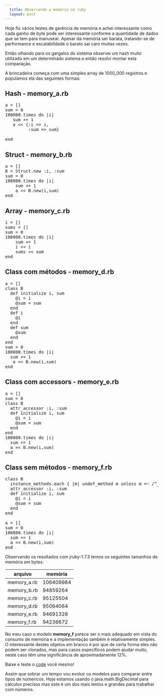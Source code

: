 ```yaml
---
  title: Observando a memória no ruby
  layout: post
---
```




Hoje fiz vários testes de gerência de memória e achei interessante como cada ganho de byte pode ser interessante conforme a quantidade de dados que se tem para manusear. Apesar da memória ser barata, tratando-se de performance e escalabilidade o barato sai caro muitas vezes.

Então olhando para os gargalos do sistema observei um hash muito utilizado em um determinado sistema e então resolvi montar esta comparação.

A brincadeira começa com uma simples array de 1000\_000 registros e populamos ela das seguintes formas:

## Hash - memory\_a.rb
<pre class="prettyprint">
a = []
sum = 0
100000.times do |i|
   sum += 1
   a &lt;&lt; {:i => i,
         :sum => sum}

end
</pre>

## Struct - memory\_b.rb
<pre class="prettyprint">
a = []
B = Struct.new :i, :sum
sum = 0
100000.times do |i|
    sum += 1
    a &lt;&lt; B.new(i,sum)
end
</pre>

## Array - memory\_c.rb
<pre class="prettyprint">
i = []
sums = []
sum = 0
100000.times do |i|
    sum += 1
    i &lt;&lt; i
    sums &lt;&lt; sum
end
</pre>

## Class com métodos - memory\_d.rb
<pre class="prettyprint">
a = []
class B
  def initialize i, sum
    @i = i
    @sum = sum
  end
  def i
    @i
  end
  def sum
    @sum
  end
end
sum = 0
100000.times do |i|
  sum += 1
   a &lt;&lt; B.new(i,sum)
end
</pre>

## Class com accessors - memory\_e.rb
<pre class="prettyprint">
a = []
sum = 0
class B
  attr_accessor :i, :sum
  def initialize i, sum
    @i = i
    @sum = sum
  end
end
100000.times do |i|
  sum += 1
  a &lt;&lt; B.new(i,sum)
end
</pre>

## Class sem métodos - memory\_f.rb

<pre class="prettyprint">
class B
  instance_methods.each { |m| undef_method m unless m =~ /^__|object_id/ }
  attr_accessor :i, :sum
  def initialize i, sum
    @i = i
    @sum = sum
  end
end

a = []
sum = 0
100000.times do |i|
  sum += 1
  a &lt;&lt; B.new(i,sum)
end
</pre>

Observando os resultados com jruby-1.7.3 temos os seguintes tamanhos de memória em bytes:

 arquivo      |    memória
--------------|------------
 memory\_a.rb |  106409984
 memory\_b.rb |   94859264
 memory\_c.rb |   95125504
 memory\_d.rb |   95064064
 memory\_e.rb |   94691328
 memory\_f.rb |   94236672

No meu caso o modelo __memory\_f__ parece ser o mais adequado em vista do consumo de memória e a implementação também é relativamente simples. O interessante destes objetos em branco é por que de certa forma eles não podem ser clonados, mas para casos específicos podem ajudar muito, neste caso têm uma significância de aproximadamente 12%.

Baixe e teste o [code] você mesmo!

Assim que sobrar um tempo vou evoluir os modelos para comparar entre tipos de númericos. Hoje estamos usando o java.math.BigDecimal para cálculos precisos mas este é um dos mais lentos e grandes para trabalhar com números.

[code]: https://github.com/jonatas/ruby-memory-comparison
